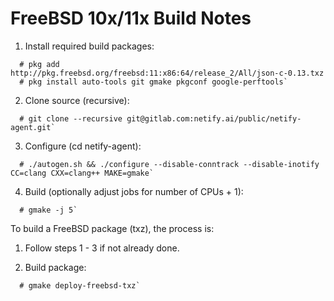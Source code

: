 # FreeBSD 10x/11x Build Notes

1. Install required build packages:
```
  # pkg add http://pkg.freebsd.org/freebsd:11:x86:64/release_2/All/json-c-0.13.txz
  # pkg install auto-tools git gmake pkgconf google-perftools`
```
2. Clone source (recursive):

```
  # git clone --recursive git@gitlab.com:netify.ai/public/netify-agent.git`
```

3. Configure (cd netify-agent):

```
  # ./autogen.sh && ./configure --disable-conntrack --disable-inotify CC=clang CXX=clang++ MAKE=gmake`
```
4. Build (optionally adjust jobs for number of CPUs + 1):
```
  # gmake -j 5`
```
To build a FreeBSD package (txz), the process is:

1. Follow steps 1 - 3 if not already done.

2. Build package:
```
  # gmake deploy-freebsd-txz`
```
